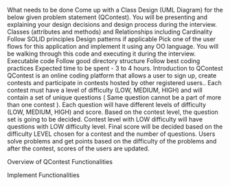 What needs to be done
Come up with a Class Design (UML Diagram) for the below given problem statement (QContest). You will be presenting and explaining your design decisions and design process during the interview.
Classes (attributes and methods) and Relationships including Cardinality
Follow SOLID principles
Design patterns if applicable
Pick one of the user flows for this application and implement it using any OO language. You will be walking through this code and executing it during the interview.
Executable code
Follow good directory structure
Follow best coding practices
Expected time to be spent - 3 to 4 hours.
Introduction to QContest
QContest is an online coding platform that allows a user to sign up, create contests and participate in contests hosted by other registered users..
Each contest must have a level of difficulty (LOW, MEDIUM, HIGH) and will contain a set of unique questions ( Same question cannot be a part of more than one contest ).
Each question will have different levels of difficulty (LOW, MEDIUM, HIGH) and score.
Based on the contest level, the question set is going to be decided. Contest level with LOW difficulty will have questions with LOW difficulty level.
Final score will be decided based on the difficulty LEVEL chosen for a contest and the number of questions.
Users solve problems and get points based on the difficulty of the problems and after the contest, scores of the users are updated.

Overview of QContest Functionalities

Implement Functionalities